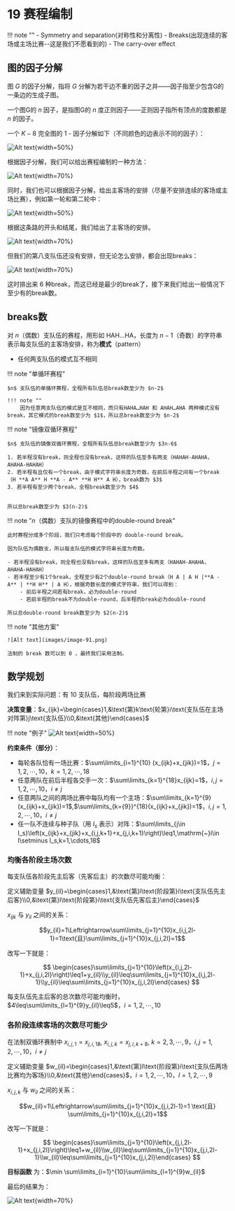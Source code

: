 # 19 赛程编制

!!! note ""
    - Symmetry and separation(对称性和分离性)
    - Breaks(出现连续的客场或主场比赛--这是我们不愿看到的)
    - The carry-over effect

## 图的因子分解

图 $G$ 的因子分解，指将 $G$ 分解为若干边不重的因子之并——因子指至少包含G的一条边的生成子图。

一个图G的 $n$ 因子，是指图G的 $n$ 度正则因子——正则因子指所有顶点的度数都是 $n$ 的因子。

一个 $K-8$ 完全图的 1 - 因子分解如下（不同颜色的边表示不同的因子）：

![Alt text](images/image-86.png){width=50%}

根据因子分解，我们可以给出赛程编制的一种方法：

![Alt text](images/image-87.png){width=70%}

同时，我们也可以根据因子分解，给出主客场的安排（尽量不安排连续的客场或主场比赛），例如第一轮和第二轮中：

![Alt text](images/image-88.png){width=50%}

根据这条路的开头和结尾，我们给出了主客场的安排。

![Alt text](images/image-89.png){width=70%}

但我们的第八支队伍还没有安排，但无论怎么安排，都会出现breaks：

![Alt text](images/image-90.png){width=70%}

这时排出来 6 种break，而这已经是最少的break了，接下来我们给出一般情况下至少有的break数。

## breaks数

对 $n$（偶数）支队伍的赛程，用形如 HAH…HA，长度为 $n-1$（奇数）的字符串表示每支队伍的主客场安排，称为**模式**（pattern）

- 任何两支队伍的模式互不相同

!!! note "单循环赛程"

    $n$ 支队伍的单循环赛程，全程所有队伍总break数至少为 $n-2$
    
    !!! note ""
        因为任意两支队伍的模式是互不相同，而只有HAHA…HAH 和 AHAH…AHA 两种模式没有break，其它模式的break数至少为 $1$，所以总break数至少为 $n-2$

!!! note "镜像双循环赛程"

    $n$ 支队伍的镜像双循环赛程，全程所有队伍总break数至少为 $3n-6$

    1. 若半程没有break，则全程也没有break，这样的队伍至多有两支（HAHAH-AHAHA，AHAHA-HAHAH）
    2. 若半程有且仅有一个break，由于模式字符串长度为奇数，在前后半程之间有一个break（H **A A** H **A - A** **H H** A H），break数为 $3$
    3. 若半程有至少两个break，全程break数至少为 $4$
    
    
    所以总break数至少为 $3(n-2)$

!!! note "$n$（偶数）支队的镜像赛程中的double-round break"

    此时赛程分成多个阶段，我们只考虑每个阶段中的 double-round break。

    因为队伍为偶数支，所以每支队伍的模式字符串长度为奇数。

    - 若半程没有break，则全程也没有break，这样的队伍至多有两支（HAHAH-AHAHA，AHAHA-HAHAH）
    - 若半程至少有1个break，全程至少有2个double-round break（H A | A H |**A - A** | **H H** | A H），根据奇数长度的模式字符串，我们可以得到：
        - 前后半程之间若有break，必为double-round
        - 若前半程的break不为double-round，后半程的break必为double-round
    
    所以总double-round break数至少为 $2(n-2)$

!!! note "其他方案"

    ![Alt text](images/image-91.png)

    法制的 break 数可以到 0 ，最终我们采用法制。

## 数学规划

我们来到实际问题：有 $10$ 支队伍，每阶段两场比赛

**决策变量**：$x_{ijk}=\begin{cases}1,&\text{第}k\text{轮第}i\text{支队伍在主场对阵第}j\text{支队伍}\\0,&\text{其他}\end{cases}$

!!! note "例子"
    ![Alt text](images/image-92.png){width=50%}

**约束条件（部分）**：

- 每轮各队恰有一场比赛：$\sum\limits_{i=1}^{10} (x_{ijk}+x_{jik})=1$，$j=1,2,\cdots,{10}$，$k=1,2,\cdots,18$
- 任意两队在前后半程各交手一次：$\sum\limits_{k=1}^{18}x_{ijk}=1$，$i,j=1,2,\cdots,10$，$i\neq j$
- 任意两队之间的两场比赛中每队均有一个主场：$\sum\limits_{k=1}^{9}(x_{ijk}+x_{jik})=1$,$\sum\limits_{k={9}}^{18}(x_{ijk}+x_{jik})=1$，$i,j=1,2,\cdots,10$，$i\neq j$
- 任一队不连续与种子队（用 $I_s$ 表示）对阵：$\sum\limits_{j\in I_s}\left(x_{ijk}+x_{jik}+x_{i,j,k+1}+x_{j,i,k+1}\right)\leq1,\mathrm{~}i\in I\setminus I_s,k=1,\cdots,18$

### 均衡各阶段主场次数

每支队伍各阶段先主后客（先客后主）的次数尽可能均衡：

定义辅助变量 $y_{il}=\begin{cases}1,&\text{第}l\text{阶段第}i\text{支队伍先主后客}\\0,&\text{第}l\text{阶段第}i\text{支队伍先客后主}\end{cases}$

$x_{ijk}$ 与 $y_{il}$ 之间的关系：

$$y_{il}=1\Leftrightarrow\sum\limits_{j=1}^{10}x_{i,j,2l-1}=1\text{且}\sum\limits_{j=1}^{10}x_{j,i,2l}=1$$

改写一下就是：

$$
\begin{cases}\sum\limits_{j=1}^{10}\left(x_{i,j,2l-1}+x_{j,i,2l}\right)\leq1+y_{il}\\y_{il}\leq\sum\limits_{j=1}^{10}x_{i,j,2l-1}\\y_{il}\leq\sum\limits_{j=1}^{10}x_{j,i,2l}\end{cases}
$$

每支队伍先主后客的总次数尽可能均衡时，$4\leq\sum\limits_{l=1}^{9}y_{il}\leq5$，$i=1,2,\cdots,10$

### 各阶段连续客场的次数尽可能少

在法制双循环赛制中 $x_{i,j,1}=x_{j,i,18}$, $x_{i,j,k}=x_{j,i,k+8}$, $k=2,3,\cdots,9$，$i,j=1,2,\cdots,10$，$i\neq j$

定义辅助变量 $w_{il}=\begin{cases}1,&\text{第}l\text{阶段第}i\text{支队伍两场比赛均为客场}\\0,&\text{其他}\end{cases}$，$i=1,2,\cdots,10$，$l=1,2,\cdots,9$

$x_{i,j,k}$ 与 $w_{il}$ 之间的关系：

$$w_{il}=1\Leftrightarrow\sum\limits_{j=1}^{10}x_{j,i,2l-1}=1 \text{且} \sum\limits_{j=1}^{10}x_{j,i,2l}=1$$

改写一下就是：

$$
\begin{cases}\sum\limits_{j=1}^{10}\left(x_{j,i,2l-1}+x_{j,i,2l}\right)\leq1+w_{il}\\w_{il}\leq\sum\limits_{j=1}^{10}x_{j,i,2l-1}\\w_{il}\leq\sum\limits_{j=1}^{10}x_{j,i,2l}\end{cases}
$$

**目标函数** 为：$\min \sum\limits_{i=1}^{10}\sum\limits_{l=1}^{9}w_{il}$

最后的结果为：

![Alt text](images/image-93.png){width=70%}